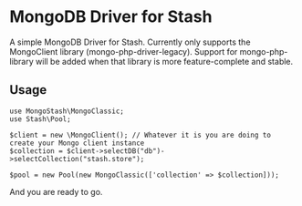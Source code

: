 # MongoDB Driver for Stash 

A simple MongoDB Driver for Stash. Currently only supports the MongoClient library (mongo-php-driver-legacy). Support for mongo-php-library will be added when that library is more feature-complete and stable.

## Usage

    use MongoStash\MongoClassic;
    use Stash\Pool;
    
    $client = new \MongoClient(); // Whatever it is you are doing to create your Mongo client instance
    $collection = $client->selectDB("db")->selectCollection("stash.store");
    
    $pool = new Pool(new MongoClassic(['collection' => $collection]));
    
And you are ready to go.